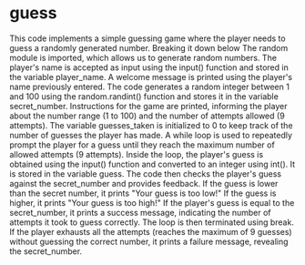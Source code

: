 # guess

This code implements a simple guessing game where the player needs to guess a randomly generated number. 
Breaking it down below
The random module is imported, which allows us to generate random numbers.
The player's name is accepted as input using the input() function and stored in the variable player_name.
A welcome message is printed using the player's name previously entered.
The code generates a random integer between 1 and 100 using the random.randint() function and stores it in the variable secret_number.
Instructions for the game are printed, informing the player about the number range (1 to 100) and the number of attempts allowed (9 attempts).
The variable guesses_taken is initialized to 0 to keep track of the number of guesses the player has made.
A while loop is used to repeatedly prompt the player for a guess until they reach the maximum number of allowed attempts (9 attempts).
Inside the loop, the player's guess is obtained using the input() function and converted to an integer using int(). It is stored in the variable guess.
The code then checks the player's guess against the secret_number and provides feedback. If the guess is lower than the secret number, it prints "Your guess is too low!" If the guess is higher, it prints "Your guess is too high!"
If the player's guess is equal to the secret_number, it prints a success message, indicating the number of attempts it took to guess correctly. The loop is then terminated using break.
If the player exhausts all the attempts (reaches the maximum of 9 guesses) without guessing the correct number, it prints a failure message, revealing the secret_number.
